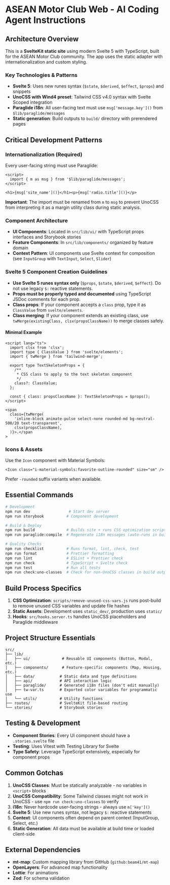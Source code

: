 # ASEAN Motor Club Web - AI Coding Agent Instructions

## Architecture Overview

This is a **SvelteKit static site** using modern Svelte 5 with TypeScript, built for the ASEAN Motor Club community. The app uses the static adapter with internationalization and custom styling.

### Key Technologies & Patterns

- **Svelte 5**: Uses new runes syntax (`$state`, `$derived`, `$effect`, `$props`) and snippets
- **UnoCSS with Wind4 preset**: Tailwind CSS v4.0 syntax with Svelte Scoped integration
- **Paraglide i18n**: All user-facing text must use `msg['message.key']()` from `$lib/paraglide/messages`
- **Static generation**: Build outputs to `build/` directory with prerendered pages

## Critical Development Patterns

### Internationalization (Required)

Every user-facing string must use Paraglide:

```svelte
<script>
  import { m as msg } from '$lib/paraglide/messages';
</script>

<h1>{msg['site_name']()}</h1><p>{msg['radio.title']()}</p>
```

**Important**: The import must be renamed from `m` to `msg` to prevent UnoCSS from interpreting it as a margin utility class during static analysis.

### Component Architecture

- **UI Components**: Located in `src/lib/ui/` with TypeScript props interfaces and Storybook stories
- **Feature Components**: In `src/lib/components/` organized by feature domain
- **Context Pattern**: UI components use Svelte context for composition (see `InputGroup` with `TextInput`, `Select`, `Slider`)

### Svelte 5 Component Creation Guidelines

- **Use Svelte 5 runes syntax only** (`$props`, `$state`, `$derived`, `$effect`). Do not use legacy `$:` reactive statements.
- **Props must be properly typed and documented** using TypeScript JSDoc comments for each prop.
- **Class props**: If your component accepts a `class` prop, type it as `ClassValue` from `svelte/elements`.
- **Class merging**: If your component extends an existing class, use `twMerge(existingClass, clsx(propsClassName))` to merge classes safely.

#### Minimal Example

```svelte
<script lang="ts">
  import clsx from 'clsx';
  import type { ClassValue } from 'svelte/elements';
  import { twMerge } from 'tailwind-merge';

  export type TextSkeletonProps = {
    /**
     * CSS class to apply to the text skeleton component
     */
    class?: ClassValue;
  };

  const { class: propsClassName }: TextSkeletonProps = $props();
</script>

<span
  class={twMerge(
    'inline-block animate-pulse select-none rounded-md bg-neutral-500/20 text-transparent',
    clsx(propsClassName),
  )}>.</span
>
```

### Icons & Assets

Use the `Icon` component with Material Symbols:

```svelte
<Icon class="i-material-symbols:favorite-outline-rounded" size="sm" />
```

Prefer `-rounded` suffix variants when available.

## Essential Commands

```bash
# Development
npm run dev                 # Start dev server
npm run storybook          # Component development

# Build & Deploy
npm run build              # Builds site + runs CSS optimization script
npm run paraglide:compile  # Regenerate i18n messages (auto-runs in build)

# Quality Checks
npm run checklist          # Runs format, lint, check, test
npm run format             # Prettier formatting
npm run lint               # ESLint + Prettier check
npm run check              # TypeScript + Svelte check
npm run test               # Run all tests
npm run check:uno-classes  # Check for non-UnoCSS classes in build output
```

## Build Process Specifics

1. **CSS Optimization**: `scripts/remove-unused-css-vars.js` runs post-build to remove unused CSS variables and update file hashes
2. **Static Assets**: Development uses `static_dev/`, production uses `static/`
3. **Hooks**: `src/hooks.server.ts` handles UnoCSS placeholders and Paraglide middleware

## Project Structure Essentials

```
src/
├── lib/
│   ├── ui/              # Reusable UI components (Button, Modal, etc.)
│   ├── components/      # Feature-specific components (Map, Housing, etc.)
│   ├── data/           # Static data and type definitions
│   ├── api/            # API interaction logic
│   ├── paraglide/      # Generated i18n files (don't edit manually)
│   ├── tw-var.ts       # Exported color variables for programmatic use
│   └── utils/          # Utility functions
├── routes/             # SvelteKit file-based routing
└── stories/            # Storybook stories
```

## Testing & Development

- **Component Stories**: Every UI component should have a `.stories.svelte` file
- **Testing**: Uses Vitest with Testing Library for Svelte
- **Type Safety**: Leverage TypeScript extensively, especially for component props

## Common Gotchas

1. **UnoCSS Classes**: Must be statically analyzable - no variables in `<script>` blocks
2. **UnoCSS Compatibility**: Some Tailwind classes might not work in UnoCSS - use `npm run check:uno-classes` to verify
3. **i18n**: Never hardcode user-facing strings - always use `m['key']()`
4. **Svelte 5**: Use new runes syntax, not legacy `$:` reactive statements
5. **Context**: UI components often depend on parent context (InputGroup, Select, etc.)
6. **Static Generation**: All data must be available at build time or loaded client-side

## External Dependencies

- **mt-map**: Custom mapping library from GitHub (`github:beam41/mt-map`)
- **OpenLayers**: For advanced map functionality
- **Lottie**: For animations
- **Zod**: For schema validation
